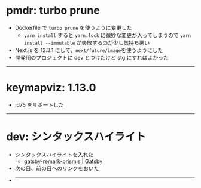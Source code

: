 # pmdr: turbo prune

- Dockerfile で `turbo prune` を使うように変更した
  - `yarn install` すると `yarn.lock` に微妙な変更が入ってしまうので
    `yarn install --immutable` が失敗するのが少し気持ち悪い
- Next.js を 12.3.1 にして、`next/future/image`を使うようにした
- 開発用のプロジェクトに dev とつけたけど stg にすればよかった

---

# keymapviz: 1.13.0

- id75 をサポートした

---

# dev: シンタックスハイライト

- シンタックスハイライトを入れた
  - [gatsby\-remark\-prismjs \| Gatsby](https://www.gatsbyjs.com/plugins/gatsby-remark-prismjs/)
- 次の日、前の日へのリンクをおいた
- ***

